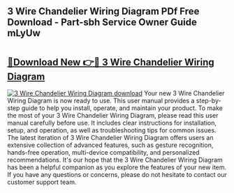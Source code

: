 ## 3 Wire Chandelier Wiring Diagram PDf Free Download - Part-sbh Service Owner Guide mLyUw

# <h2><a href="http://dfq8ba.blite.top/?on=3+Wire+Chandelier+Wiring+Diagram">🔗Download New 👉🔴 3 Wire Chandelier Wiring Diagram</a></h2>

[![3 Wire Chandelier Wiring Diagram download](https://i.imgur.com/lujVjoI.png)](http://dfq8ba.blite.top/?on=3+Wire+Chandelier+Wiring+Diagram)
Your new 3 Wire Chandelier Wiring Diagram is now ready to use. This user manual provides a step-by-step guide to help you install, operate, and maintain your product. To make the most of your 3 Wire Chandelier Wiring Diagram, please read this user manual carefully before use. It includes clear instructions for installation, setup, and operation, as well as troubleshooting tips for common issues. The latest iteration of 3 Wire Chandelier Wiring Diagram offers users an extensive collection of advanced features, such as gesture recognition, hands-free operation, multi-device compatibility, and personalized recommendations. It's our hope that the 3 Wire Chandelier Wiring Diagram has been a helpful companion as you explore the features of your new item. If you have any questions or concerns, please do not hesitate to contact our customer support team.
